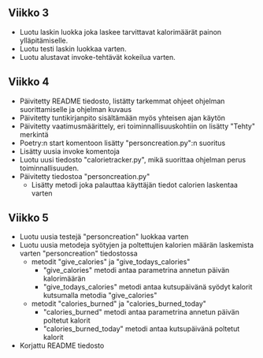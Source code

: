 ## Viikko 3

- Luotu laskin luokka joka laskee tarvittavat kalorimäärät painon ylläpitämiselle.
- Luotu testi laskin luokkaa varten.
- Luotu alustavat invoke-tehtävät kokeilua varten.

## Viikko 4

- Päivitetty README tiedosto, listätty tarkemmat ohjeet ohjelman suorittamiselle ja ohjelman kuvaus
- Päivitetty tuntikirjanpito sisältämään myös yhteisen ajan käytön
- Päivitetty vaatimusmäärittely, eri toiminnallisuuskohtiin on lisätty "Tehty" merkintä
- Poetry:n start komentoon lisätty "personcreation.py":n suoritus
- Lisätty uusia invoke komentoja
- Luotu uusi tiedosto "calorietracker.py", mikä suorittaa ohjelman perus toiminnallisuuden.
- Päivitetty tiedostoa "personcreation.py"
    - Lisätty metodi joka palauttaa käyttäjän tiedot calorien laskentaa varten

## Viikko 5

- Luotu uusia testejä "personcreation" luokkaa varten
- Luotu uusia metodeja syötyjen ja poltettujen kalorien määrän laskemista varten "personcreation" tiedostossa
    - metodit "give_calories" ja "give_todays_calories"
        - "give_calories" metodi antaa parametrina annetun päivän kalorimäärän
        - "give_todays_calories" metodi antaa kutsupäivänä syödyt kalorit kutsumalla metodia "give_calories"
    - metodit "calories_burned" ja "calories_burned_today"
        - "calories_burned" metodi antaa parametrina annetun päivän poltetut kalorit
        - "calories_burned_today" metodi antaa kutsupäivänä poltetut kalorit 
- Korjattu README tiedosto
